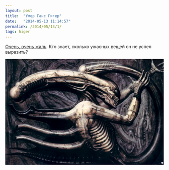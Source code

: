 ```yaml
---
layout: post
title:  "Умер Ганс Гигер"
date:   "2014-05-13 11:14:57"
permalink: /2014/05/13/1/
tags: higer
---
```


[Очень, очень жаль](http://rufabula.com/news/2014/05/13/giger).
Кто знает, сколько ужасных вещей он не успел выразить?

![giger](/assets/static/giger.png)

